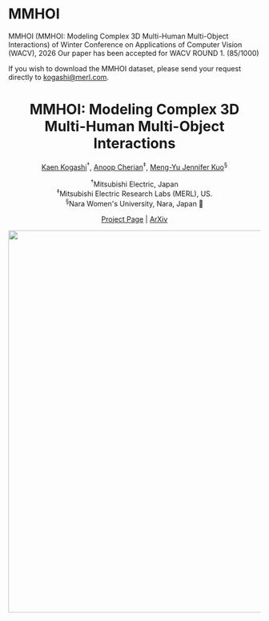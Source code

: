 # MMHOI
MMHOI (MMHOI: Modeling Complex 3D Multi-Human Multi-Object Interactions) of Winter Conference on Applications of Computer Vision (WACV), 2026
Our paper has been accepted for WACV ROUND 1. (85/1000)

If you wish to download the MMHOI dataset, please send your request directly to kogashi@merl.com.

<p align="center">
  <h1 align="center">MMHOI: Modeling Complex 3D Multi-Human Multi-Object Interactions</h1>

  <p align="center">
    <a href="https://www.linkedin.com/in/kaen-kogashi-583a7b152/">Kaen Kogashi</a><sup>&dagger;</sup>,
    <a href="https://users.cecs.anu.edu.au/~cherian/">Anoop Cherian</a><sup>&Dagger;</sup>,  
    <a href="https://jk-vision.github.io/">Meng-Yu Jennifer Kuo</a><sup>&#167;</sup>
  </p>

  <p align="center">
    <sup>&dagger;</sup>Mitsubishi Electric, Japan </div>
    <br><sup>&Dagger;</sup>Mitsubishi Electric Research Labs (MERL), US.
    <br><sup>&#167;</sup>Nara Women's University, Nara, Japan &#129420;
  </p>

  <p align="center">
    <a href="https://jk-vision.github.io/">Project Page</a> |  <a href="https://arxiv.org/html/2510.07828v1">ArXiv</a>
  </p>

  <div align="center"> 
    <img width="2734" height="764" alt="top" src="https://github.com/user-attachments/assets/ab992e7d-377c-4fbc-baa2-e53dd76fca54" />
  </div>


  

